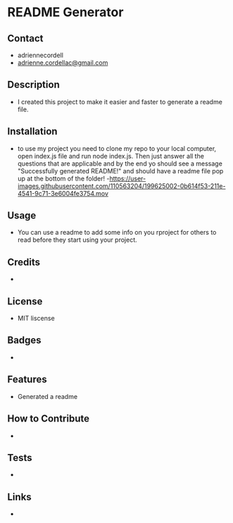 # README Generator


## Contact
- adriennecordell
- adrienne.cordellac@gmail.com

## Description

 - I created this project to make it easier and faster to generate a readme file.
 

## Installation

- to use my project you need to clone my repo to your local computer,  open index.js file and run node index.js. Then just answer all the questions that are applicable and by the end yo should see a message "Successfully generated README!" and should have a readme file pop up at the bottom of the folder! 
-https://user-images.githubusercontent.com/110563204/199625002-0b614f53-211e-4541-9c71-3e6004fe3754.mov


## Usage

- You can use a readme to add some info on you rproject for others to read before they start using your project.


## Credits

-  

## License

- MIT liscense

## Badges

- 


## Features

- Generated a readme


## How to Contribute
- 


## Tests

-  

## Links 
- 
